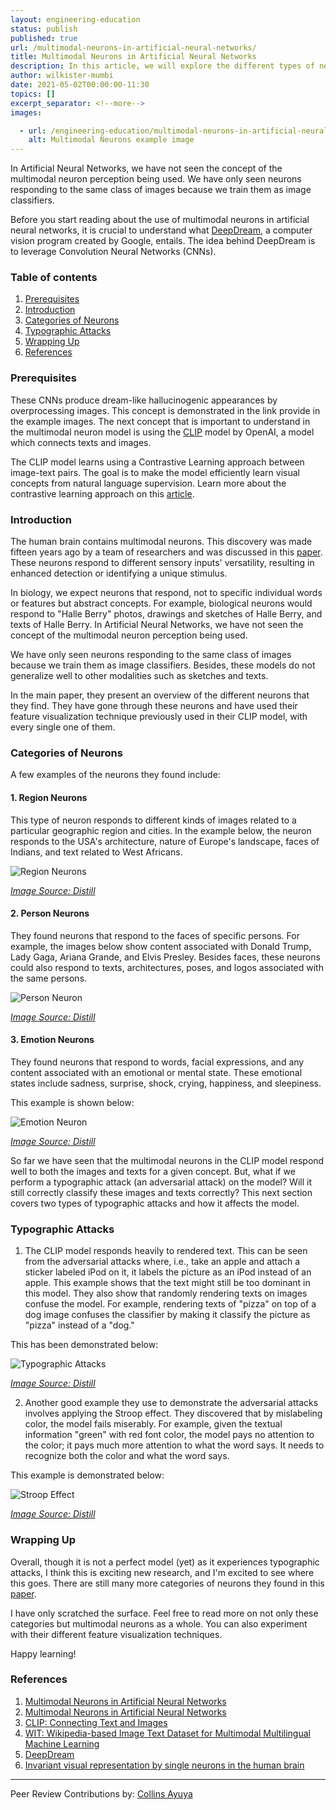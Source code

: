 ```yaml
---
layout: engineering-education
status: publish
published: true
url: /multimodal-neurons-in-artificial-neural-networks/
title: Multimodal Neurons in Artificial Neural Networks
description: In this article, we will explore the different types of neurons in artificial neural networks. 
author: wilkister-mumbi
date: 2021-05-02T00:00:00-11:30
topics: []
excerpt_separator: <!--more-->
images:

  - url: /engineering-education/multimodal-neurons-in-artificial-neural-networks/hero.jpg
    alt: Multimodal Neurons example image
---
```

In Artificial Neural Networks, we have not seen the concept of the multimodal neuron perception being used. We have only seen neurons responding to the same class of images because we train them as image classifiers.
<!--more-->
Before you start reading about the use of multimodal neurons in artificial neural networks, it is crucial to understand what [DeepDream](https://en.wikipedia.org/wiki/DeepDream), a computer vision program created by Google, entails. The idea behind DeepDream is to leverage Convolution Neural Networks (CNNs).

### Table of contents
1. [Prerequisites](#prerequisites)
2. [Introduction](#introduction)
3. [Categories of Neurons](#categories-of-neurons)
4. [Typographic Attacks](#typographic-attacks)
5. [Wrapping Up](#wrapping-up)
6. [References](#references)

### Prerequisites
These CNNs produce dream-like hallucinogenic appearances by overprocessing images. This concept is demonstrated in the link provide in the example images. The next concept that is important to understand in the multimodal neuron model is using the [CLIP](https://openai.com/blog/clip/) model by OpenAI, a model which connects texts and images. 

The CLIP model learns using a Contrastive Learning approach between image-text pairs. The goal is to make the model efficiently learn visual concepts from natural language supervision. Learn more about the contrastive learning approach on this [article](/simclr-a-simple-framework-for-contrastive-learning-of-visual-representations/).

### Introduction
The human brain contains multimodal neurons. This discovery was made fifteen years ago by a team of researchers and was discussed in this [paper](https://www.nature.com/articles/nature03687). These neurons respond to different sensory inputs' versatility, resulting in enhanced detection or identifying a unique stimulus.    

In biology, we expect neurons that respond, not to specific individual words or features but abstract concepts. For example, biological neurons would respond to "Halle Berry" photos, drawings and sketches of Halle Berry, and texts of Halle Berry. In Artificial Neural Networks, we have not seen the concept of the multimodal neuron perception being used. 

We have only seen neurons responding to the same class of images because we train them as image classifiers. Besides, these models do not generalize well to other modalities such as sketches and texts.

In the main paper, they present an overview of the different neurons that they find. They have gone through these neurons and have used their feature visualization technique previously used in their CLIP model, with every single one of them. 

### Categories of Neurons
A few examples of the neurons they found include:

#### 1. Region Neurons
This type of neuron responds to different kinds of images related to a particular geographic region and cities. In the example below, the neuron responds to the USA's architecture, nature of Europe's landscape, faces of Indians, and text related to West Africans.

![Region Neurons](/multimodal-neurons-in-artificial-neural-networks/region-neuron.PNG)

*[Image Source: Distill](https://distill.pub/2021/multimodal-neurons/)*

#### 2. Person Neurons
They found neurons that respond to the faces of specific persons. For example, the images below show content associated with Donald Trump, Lady Gaga, Ariana Grande, and Elvis Presley. Besides faces, these neurons could also respond to texts, architectures, poses, and logos associated with the same persons. 

![Person Neuron](/multimodal-neurons-in-artificial-neural-networks/person-neuron.PNG)

*[Image Source: Distill](https://distill.pub/2021/multimodal-neurons/)*

#### 3. Emotion Neurons
They found neurons that respond to words, facial expressions, and any content associated with an emotional or mental state. These emotional states include sadness, surprise, shock, crying, happiness, and sleepiness. 

This example is shown below:

![Emotion Neuron](/multimodal-neurons-in-artificial-neural-networks/emotion-neuron.PNG)

*[Image Source: Distill](https://distill.pub/2021/multimodal-neurons/)*

So far we have seen that the multimodal neurons in the CLIP model respond well to both the images and texts for a given concept. But, what if we perform a typographic attack (an adversarial attack) on the model? Will it still correctly classify these images and texts correctly? This next section covers two types of typographic attacks and how it affects the model.

### Typographic Attacks
1. The CLIP model responds heavily to rendered text. This can be seen from the adversarial attacks where, i.e., take an apple and attach a sticker labeled iPod on it, it labels the picture as an iPod instead of an apple. This example shows that the text might still be too dominant in this model. They also show that randomly rendering texts on images confuse the model. For example, rendering texts of "pizza" on top of a dog image confuses the classifier by making it classify the picture as "pizza" instead of a "dog."

This has been demonstrated below: 

![Typographic Attacks](/multimodal-neurons-in-artificial-neural-networks/chihuahua-pizza.PNG)

*[Image Source: Distill](https://distill.pub/2021/multimodal-neurons/#emotion-neurons)*

2. Another good example they use to demonstrate the adversarial attacks involves applying the Stroop effect. They discovered that by mislabeling color, the model fails miserably. For example, given the textual information "green" with red font color, the model pays no attention to the color; it pays much more attention to what the word says. It needs to recognize both the color and what the word says. 

This example is demonstrated below:

![Stroop Effect](/multimodal-neurons-in-artificial-neural-networks/green-color.PNG)

*[Image Source: Distill](https://distill.pub/2021/multimodal-neurons/#emotion-neurons)*

### Wrapping Up
Overall, though it is not a perfect model (yet) as it experiences typographic attacks, I think this is exciting new research, and I'm excited to see where this goes. There are still many more categories of neurons they found in this [paper](https://openai.com/blog/multimodal-neurons/). 

I have only scratched the surface. Feel free to read more on not only these categories but multimodal neurons as a whole. You can also experiment with their different feature visualization techniques.

Happy learning!

### References
1. [Multimodal Neurons in Artificial Neural Networks](https://openai.com/blog/multimodal-neurons/)
2. [Multimodal Neurons in Artificial Neural Networks](https://distill.pub/2021/multimodal-neurons/)
3. [CLIP: Connecting Text and Images](https://openai.com/blog/clip/)
4. [WIT: Wikipedia-based Image Text Dataset for Multimodal Multilingual Machine Learning](https://arxiv.org/pdf/2103.01913.pdf)
5. [DeepDream](https://en.wikipedia.org/wiki/DeepDream)
6. [Invariant visual representation by single neurons in the human brain](https://www.nature.com/articles/nature03687)

---
Peer Review Contributions by: [Collins Ayuya](https://www.section.io/engineering-education/authors/collins-ayuya/)
